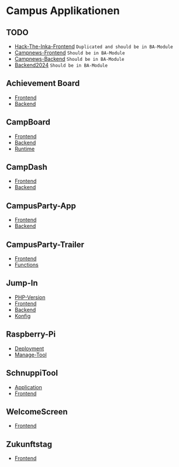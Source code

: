# Campus Applikationen

## TODO
- [Hack-The-Inka-Frontend](https://github.com/Campus-Application/Hack-The-Inka-Frontend) `Duplicated and should be in BA-Module`
- [Campnews-Frontend](https://github.com/Campus-Application/campnews-frontend) `Should be in BA-Module`
- [Campnews-Backend](https://github.com/Campus-Application/campnews-backend) `Should be in BA-Module`
- [Backend2024](https://github.com/Campus-Application/Backend2024) `Should be in BA-Module`

## Achievement Board
- [Frontend](https://github.com/Campus-Application/Achievement-Board-Frontend)
- [Backend](https://github.com/Campus-Application/Achievement-Board-Backend)

## CampBoard
- [Frontend](https://github.com/Campus-Application/CampBoard-Frontend)
- [Backend](https://github.com/Campus-Application/CampBoard-Backend)
- [Runtime](https://github.com/Campus-Application/Campboard-Runtime)
  
## CampDash
- [Frontend](https://github.com/Campus-Application/campdash-frontend)
- [Backend](https://github.com/Campus-Application/campdash-backend)

## CampusParty-App
- [Frontend](https://github.com/Campus-Application/CampusParty-App-Frontend)
- [Backend](https://github.com/Campus-Application/CampusParty-App-Backend)

## CampusParty-Trailer
- [Frontend](https://github.com/Campus-Application/CampusParty-Trailer-Frontend)
- [Functions](https://github.com/Campus-Application/CampusParty-Trailer-Functions)
  
## Jump-In
- [PHP-Version](https://github.com/Campus-Application/jump-in-php)
- [Frontend](https://github.com/Campus-Application/jump-in-frontend)
- [Backend](https://github.com/Campus-Application/jump-in-backend)
- [Konfig](https://github.com/Campus-Application/jump-in-konfig)

## Raspberry-Pi
- [Deployment](https://github.com/Campus-Application/Raspberry-Deployment)
- [Manage-Tool](https://github.com/Campus-Application/Pi-manage-tool)

## SchnuppiTool
- [Application](https://github.com/Campus-Application/SchnuppiTool)
- [Frontend](https://github.com/Campus-Application/schnuppitool25-frontend)

## WelcomeScreen
- [Frontend](https://github.com/Campus-Application/WelcomeScreen-Frontend)

## Zukunftstag
- [Frontend](https://github.com/Campus-Application/Zukunftstag-Frontend)
